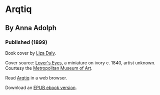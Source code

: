 # Arqtiq
## By Anna Adolph
### Published (1899)

Book cover by [Liza Daly](https://lizadaly.com).

Cover source: [Lover's Eyes](https://www.metmuseum.org/art/collection/search/16606), a
miniature on ivory c. 1840, artist unknown. Courtesy the [Metropolitan
Museum of Art](https://www.metmuseum.org/).

Read [Arqtiq](https://lizadaly.github.io/utopia-novels/books/arqtiq/arqtiq.html) in a web browser.

Download an [EPUB ebook version](https://lizadaly.github.io/utopia-novels/books/arqtiq/arqtiq.epub).
